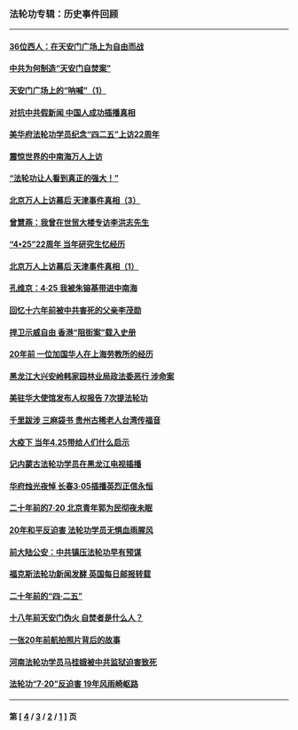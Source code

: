 ### 法轮功专辑：历史事件回顾
---
#### [36位西人：在天安门广场上为自由而战](../../pages/nf5793/n13390029.md?07010430) 
#### [中共为何制造“天安门自焚案”](../../pages/nf5793/n13183270.md?07010430) 
#### [天安门广场上的“呐喊”（1）](../../pages/nf5793/n13105277.md?07010430) 
#### [对抗中共假新闻 中国人成功插播真相](../../pages/nf5793/n12910618.md?07010430) 
#### [美华府法轮功学员纪念“四二五”上访22周年](../../pages/nf5793/n12904445.md?07010430) 
#### [震惊世界的中南海万人上访](../../pages/nf5793/n12903976.md?07010430) 
#### [“法轮功让人看到真正的强大！”](../../pages/nf5793/n12903195.md?07010430) 
#### [北京万人上访幕后 天津事件真相（3）](../../pages/nf5793/n12902807.md?07010430) 
#### [曾慧燕：我曾在世贸大楼专访李洪志先生](../../pages/nf5793/n12898729.md?07010430) 
#### [“4•25”22周年 当年研究生忆经历](../../pages/nf5793/n12894152.md?07010430) 
#### [北京万人上访幕后 天津事件真相（1）](../../pages/nf5793/n12885174.md?07010430) 
#### [孔维京：4·25 我被朱镕基带进中南海](../../pages/nf5793/n12864987.md?07010430) 
#### [回忆十六年前被中共害死的父亲李茂勋](../../pages/nf5793/n12880270.md?07010430) 
#### [捍卫示威自由 香港“阻街案”载入史册](../../pages/nf5793/n12811245.md?07010430) 
#### [20年前 一位加国华人在上海劳教所的经历](../../pages/nf5793/n12707932.md?07010430) 
#### [黑龙江大兴安岭韩家园林业局政法委恶行 涉命案](../../pages/nf5793/n12622815.md?07010430) 
#### [美驻华大使馆发布人权报告 7次提法轮功](../../pages/nf5793/n12520541.md?07010430) 
#### [千里跋涉 三麻袋书 贵州古稀老人台湾传福音](../../pages/nf5793/n12198750.md?07010430) 
#### [大疫下 当年4.25带给人们什么启示](../../pages/nf5793/n12058565.md?07010430) 
#### [记内蒙古法轮功学员在黑龙江电视插播](../../pages/nf5793/n11699194.md?07010430) 
#### [华府烛光夜悼 长春3·05插播英烈正信永恒](../../pages/nf5793/n11397432.md?07010430) 
#### [二十年前的7·20 北京青年郭为民彻夜未眠](../../pages/nf5793/n11354195.md?07010430) 
#### [20年和平反迫害 法轮功学员无惧血雨腥风](../../pages/nf5793/n11348279.md?07010430) 
#### [前大陆公安：中共镇压法轮功早有预谋](../../pages/nf5793/n11352168.md?07010430) 
#### [福克斯法轮功新闻发酵  英国每日邮报转载](../../pages/nf5793/n11285952.md?07010430) 
#### [二十年前的“四·二五”](../../pages/nf5793/n11207639.md?07010430) 
#### [十八年前天安门伪火 自焚者是什么人？](../../pages/nf5793/n10996556.md?07010430) 
#### [一张20年前航拍照片背后的故事](../../pages/nf5793/n10693797.md?07010430) 
#### [河南法轮功学员马桂娥被中共监狱迫害致死](../../pages/nf5793/n10684974.md?07010430) 
#### [法轮功“7‧20”反迫害 19年风雨崎岖路](../../pages/nf5793/n10570834.md?07010430) 

---
#### 第 [ [4](./4.md?07010430) / [3](./3.md?07010430) / [2](./2.md?07010430) / [1](./1.md?07010430) ] 页

